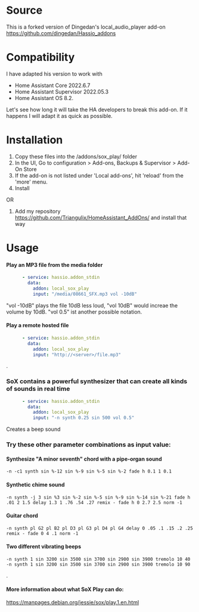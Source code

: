 # Source
This is a forked version of Dingedan's local_audio_player add-on
https://github.com/dingedan/Hassio_addons

# Compatibility
I have adapted his version to work with

- Home Assistant Core 2022.6.7
- Home Assistant Supervisor 2022.05.3
- Home Assistant OS 8.2.

Let's see how long it will take the HA developers to break this add-on. If it happens I will adapt it as quick as possible.


# Installation
1. Copy these files into the /addons/sox_play/ folder
2. In the UI, Go to configuration > Add-ons, Backups & Supervisor > Add-On Store
3. If the add-on is not listed under 'Local add-ons', hit 'reload' from the 'more' menu. 
4. Install

OR
1. Add my repository https://github.com/Triangulix/HomeAssistant_AddOns/ and install that way

# Usage
#### Play an MP3 file from the media folder
```yaml
      - service: hassio.addon_stdin
        data:        
          addon: local_sox_play
          input: "/media/08661_SFX.mp3 vol -10dB"
```
"vol -10dB" plays the file 10dB less loud, "vol 10dB" would increae the volume by 10dB.
"vol 0.5" ist another possible notation.

#### Play a remote hosted file
```yaml
      - service: hassio.addon_stdin
        data:        
          addon: local_sox_play
          input: "http://<server>/file.mp3"
```

.

### SoX contains a powerful synthesizer that can create all kinds of sounds in real time
```yaml
      - service: hassio.addon_stdin
        data:        
          addon: local_sox_play
          input: "-n synth 0.25 sin 500 vol 0.5"
```
Creates a beep sound

### Try these other parameter combinations as input value:

#### Synthesize "A minor seventh" chord with a pipe-organ sound
```
-n -c1 synth sin %-12 sin %-9 sin %-5 sin %-2 fade h 0.1 1 0.1
```

#### Synthetic chime sound
```
-n synth -j 3 sin %3 sin %-2 sin %-5 sin %-9 sin %-14 sin %-21 fade h .01 2 1.5 delay 1.3 1 .76 .54 .27 remix - fade h 0 2.7 2.5 norm -1
```

#### Guitar chord
```
-n synth pl G2 pl B2 pl D3 pl G3 pl D4 pl G4 delay 0 .05 .1 .15 .2 .25 remix - fade 0 4 .1 norm -1
```

#### Two different vibrating beeps
```
-n synth 1 sin 3200 sin 3500 sin 3700 sin 2900 sin 3900 tremolo 10 40
-n synth 1 sin 3200 sin 3500 sin 3700 sin 2900 sin 3900 tremolo 10 90
```

.

#### More information about what SoX Play can do:
https://manpages.debian.org/jessie/sox/play.1.en.html


